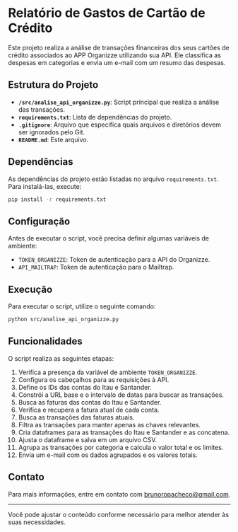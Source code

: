 # Relatório de Gastos de Cartão de Crédito

Este projeto realiza a análise de transações financeiras dos seus cartões de crédito associados ao APP Organizze utilizando sua API. Ele classifica as despesas em categorias e envia um e-mail com um resumo das despesas.

## Estrutura do Projeto

- **`/src/analise_api_organizze.py`**: Script principal que realiza a análise das transações.
- **`requirements.txt`**: Lista de dependências do projeto.
- **`.gitignore`**: Arquivo que especifica quais arquivos e diretórios devem ser ignorados pelo Git.
- **`README.md`**: Este arquivo.

## Dependências

As dependências do projeto estão listadas no arquivo `requirements.txt`. Para instalá-las, execute:

```sh
pip install -r requirements.txt
```

## Configuração

Antes de executar o script, você precisa definir algumas variáveis de ambiente:

- `TOKEN_ORGANIZZE`: Token de autenticação para a API do Organizze.
- `API_MAILTRAP`: Token de autenticação para o Mailtrap.

## Execução

Para executar o script, utilize o seguinte comando:

```sh
python src/analise_api_organizze.py
```

## Funcionalidades

O script realiza as seguintes etapas:

1. Verifica a presença da variável de ambiente `TOKEN_ORGANIZZE`.
2. Configura os cabeçalhos para as requisições à API.
3. Define os IDs das contas do Itau e Santander.
4. Constrói a URL base e o intervalo de datas para buscar as transações.
5. Busca as faturas das contas do Itau e Santander.
6. Verifica e recupera a fatura atual de cada conta.
7. Busca as transações das faturas atuais.
8. Filtra as transações para manter apenas as chaves relevantes.
9. Cria dataframes para as transações do Itau e Santander e as concatena.
10. Ajusta o dataframe e salva em um arquivo CSV.
11. Agrupa as transações por categoria e calcula o valor total e os limites.
12. Envia um e-mail com os dados agrupados e os valores totais.

## Contato

Para mais informações, entre em contato com brunoropacheco@gmail.com.

---

Você pode ajustar o conteúdo conforme necessário para melhor atender às suas necessidades.
